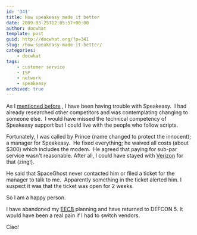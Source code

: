 ```yaml
---
id: '341'
title: How speakeasy made it better
date: 2009-03-25T12:05:57+00:00
author: docwhat
template: post
guid: http://docwhat.org/?p=341
slug: /how-speakeasy-made-it-better/
categories:
    - docwhat
tags:
    - customer service
    - ISP
    - network
    - speakeasy
archived: true
---
```


As I [mentioned before](/how-to-make-a-customer-want-to-leave/) , I have been
having trouble with Speakeasy.  I had already researched other competitors and
was contemplating changing to someone else.  I would have missed the technical
competency of Speakeasy support but I could live with the people who follow
scripts.

Fortunately, I was called by Prince (name changed to protect the innocent); a
manager for Speakeasy.  He fixed everything; he waived all costs (about \$300)
which includes the modem.  He agreed that paying for sub-par service wasn't
reasonable. After all, I could have stayed with [Verizon](/verizon-sucks/) for
that (zing!).

He said that SpaceGhost never contacted him or filed a ticket for the manager
to talk to me.  Apparently something in the ticket alerted him. I suspect it
was that the ticket was open for 2 weeks.

So I am a happy person.

I have abandoned my
[EECB](https://consumerist.com/2007/05/11/how-to-launch-an-executive-email-carpet-bomb/ 'Executive Email Carpet Bomb') planning
and have returned to DEFCON 5. It would have been a real pain if I had to
switch vendors.

Ciao!
